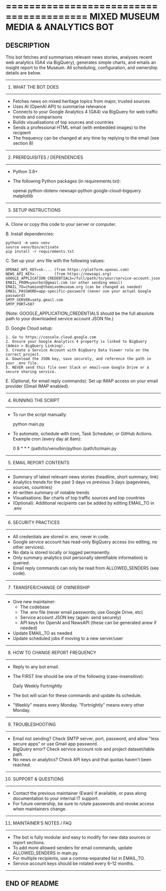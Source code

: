 ========================================
MIXED MUSEUM MEDIA & ANALYTICS BOT
========================================

DESCRIPTION
-----------
This bot fetches and summarises relevant news stories, analyses recent web analytics (GA4 via BigQuery), generates simple charts, and emails an insight report to the Museum. All scheduling, configuration, and ownership details are below.

-------------------------
1. WHAT THE BOT DOES
-------------------------
- Fetches news on mixed heritage topics from major, trusted sources
- Uses AI (OpenAI API) to summarise relevance
- Connects to your Google Analytics 4 (GA4) via BigQuery for web traffic trends and comparisons
- Builds visualisations of top sources and countries
- Sends a professional HTML email (with embedded images) to the recipient
- The frequency can be changed at any time by replying to the email (see section 8)

-------------------------------
2. PREREQUISITES / DEPENDENCIES
-------------------------------
- Python 3.8+
- The following Python packages (in requirements.txt):

    openai
    python-dotenv
    newsapi-python
    google-cloud-bigquery
    matplotlib

-------------------------
3. SETUP INSTRUCTIONS
-------------------------

A. Clone or copy this code to your server or computer.

B. Install dependencies:

    python3 -m venv venv
    source venv/bin/activate
    pip install -r requirements.txt

C. Set up your .env file with the following values:

    OPENAI_API_KEY=sk-... (from https://platform.openai.com)
    NEWS_API_KEY=...      (from https://newsapi.org)
    GOOGLE_APPLICATION_CREDENTIALS=/full/path/to/your/service-account.json
    EMAIL_FROM=yourbot@gmail.com (or other sending email)
    EMAIL_TO=chamion@themixedmuseum.org (can be changed as needed)
    EMAIL_PASSWORD=app-specific-password (never use your actual Google password)
    SMTP_SERVER=smtp.gmail.com
    SMTP_PORT=587

  (Note: GOOGLE_APPLICATION_CREDENTIALS should be the full absolute path to your downloaded service account JSON file.)

D. Google Cloud setup:

    1. Go to https://console.cloud.google.com
    2. Ensure your Google Analytics 4 property is linked to BigQuery (Admin > BigQuery Linking).
    3. Create a Service Account with BigQuery Data Viewer role on the correct project.
    4. Download the JSON key, save securely, and reference the path in your .env file.
    5. NEVER send this file over Slack or email—use Google Drive or a secure sharing service.

E. (Optional, for email reply commands): Set up IMAP access on your email provider (Gmail IMAP enabled).

------------------------
4. RUNNING THE SCRIPT
------------------------
- To run the script manually:

    python main.py

- To automate, schedule with cron, Task Scheduler, or GitHub Actions.
  Example cron (every day at 8am):

    0 8 * * * /path/to/venv/bin/python /path/to/main.py

---------------------------
5. EMAIL REPORT CONTENTS
---------------------------
- Summary of latest relevant news stories (headline, short summary, link)
- Analytics trends for the past 3 days vs previous 3 days (pageviews, sources, countries)
- AI-written summary of notable trends
- Visualisations: Bar charts of top traffic sources and top countries
- (Optional): Additional recipients can be added by editing EMAIL_TO in .env

-----------------------
6. SECURITY PRACTICES
-----------------------
- All credentials are stored in .env, never in code.
- Google service account has read-only BigQuery access (no editing, no other services).
- No data is stored locally or logged permanently.
- Only summary analytics (not personally identifiable information) is queried.
- Email reply commands can only be read from ALLOWED_SENDERS (see code).

-------------------------------
7. TRANSFER/CHANGE OF OWNERSHIP
-------------------------------
- Give new maintainer:
    - The codebase
    - The .env file (never email passwords; use Google Drive, etc)
    - Service account JSON key (again: send securely)
    - API keys for OpenAI and NewsAPI (these can be generated anew if needed)
- Update EMAIL_TO as needed
- Update scheduled jobs if moving to a new server/user

----------------------------------------
8. HOW TO CHANGE REPORT FREQUENCY
----------------------------------------
- Reply to any bot email.
- The FIRST line should be one of the following (case-insensitive):

    Daily
    Weekly
    Fortnightly

- The bot will scan for these commands and update its schedule.
- "Weekly" means every Monday. "Fortnightly" means every other Monday.

----------------------------------------
9. TROUBLESHOOTING
----------------------------------------
- Email not sending? Check SMTP server, port, password, and allow "less secure apps" or use Gmail app password.
- BigQuery error? Check service account role and project dataset/table path.
- No news or analytics? Check API keys and that quotas haven't been reached.

--------------------------
10. SUPPORT & QUESTIONS
--------------------------
- Contact the previous maintainer (Ewan) if available, or pass along documentation to your internal IT support.
- For future ownership, be sure to rotate passwords and revoke access when maintainers change.

---------------------------------
11. MAINTAINER'S NOTES / FAQ
---------------------------------
- The bot is fully modular and easy to modify for new data sources or report sections.
- To add more allowed senders for email commands, update ALLOWED_SENDERS in main.py.
- For multiple recipients, use a comma-separated list in EMAIL_TO.
- Service account keys should be rotated every 6–12 months.

-----------------------------
END OF README
-----------------------------
